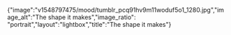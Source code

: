 {"image":"v1548797475/mood/tumblr_pcq91hv9m11woduf5o1_1280.jpg","image_alt":"The shape it makes","image_ratio": "portrait","layout":"lightbox","title":"The shape it makes"}